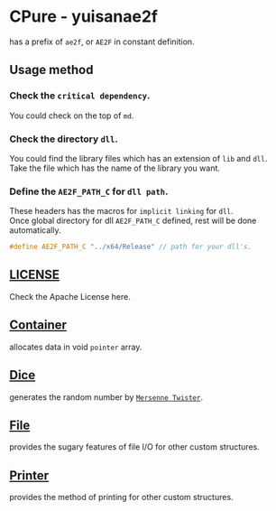 # CPure - yuisanae2f
has a prefix of `ae2f`, or `AE2F` in constant definition.

## Usage method
### Check the `critical dependency`.
You could check on the top of `md`.

### Check the directory `dll`.
You could find the library files which has an extension of `lib` and `dll`.  
Take the file which has the name of the library you want.

### Define the `AE2F_PATH_C` for `dll path`.
These headers has the macros for `implicit linking` for `dll`.  
Once global directory for dll `AE2F_PATH_C` defined, rest will be done automatically.
```c
#define AE2F_PATH_C "../x64/Release" // path for your dll's.
```

## <a href="./lcse.md" id="LICENSE">LICENSE</a>
Check the Apache License here.

## <a href="./headers/Container.md" id="Container">Container</a>
allocates data in void `pointer` array.

## <a id="Dice" href="./headers/Dice.md" id="Dice">Dice</a>
generates the random number by <a href="https://en.wikipedia.org/wiki/Mersenne_Twister#Pseudocode">`Mersenne Twister`</a>.

## <a id="File" href="./headers/File.md" id="File">File</a>
provides the sugary features of file I/O for other custom structures.

## <a id="Printer" href="./headers/Printer.md" id="Printer">Printer</a>
provides the method of printing for other custom structures.